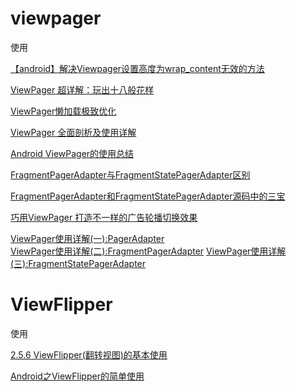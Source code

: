 # viewpager

使用

[【android】解决Viewpager设置高度为wrap_content无效的方法](https://blog.csdn.net/u011494050/article/details/38796561)

[ViewPager 超详解：玩出十八般花样](https://juejin.im/post/5a4c2f496fb9a044fd122631)

[ViewPager懒加载极致优化](https://juejin.im/post/5d37bb8df265da1b8b2ba01a)

[ViewPager 全面剖析及使用详解](https://www.jianshu.com/p/e5abbda4a71c)

[Android ViewPager的使用总结](https://blog.csdn.net/feiduclear_up/article/details/68483441)

[FragmentPagerAdapter与FragmentStatePagerAdapter区别](https://www.cnblogs.com/lianghui66/p/3607091.html)

[FragmentPagerAdapter和FragmentStatePagerAdapter源码中的三宝](https://segmentfault.com/a/1190000012455727#articleHeader0)

[巧用ViewPager 打造不一样的广告轮播切换效果](https://blog.csdn.net/lmj623565791/article/details/51339751)

[ViewPager使用详解(一):PagerAdapter](https://www.jianshu.com/p/6fabf634d5bd)  
[ViewPager使用详解(二):FragmentPagerAdapter](https://www.jianshu.com/p/d86e31dcc97b)
[ViewPager使用详解(三):FragmentStatePagerAdapter](https://www.jianshu.com/p/043020843899)

# ViewFlipper

使用

[2.5.6 ViewFlipper(翻转视图)的基本使用](https://www.runoob.com/w3cnote/android-tutorial-viewflipper.html)

[Android之ViewFlipper的简单使用](https://segmentfault.com/a/1190000009609268)